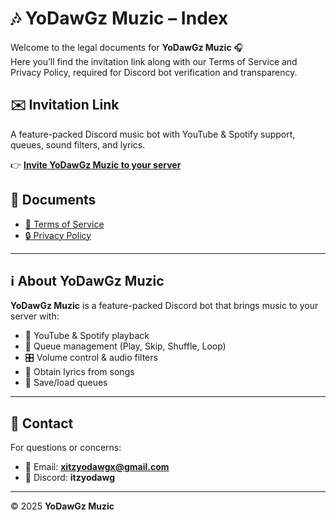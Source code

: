 # 🎶 YoDawGz Muzic – Index

Welcome to the legal documents for **YoDawGz Muzic** 🎧  
Here you’ll find the invitation link along with our Terms of Service and Privacy Policy, required for Discord bot verification and transparency.  

## ✉️ Invitation Link

A feature-packed Discord music bot with YouTube & Spotify support, queues, sound filters, and lyrics.  

👉 [**Invite YoDawGz Muzic to your server**](https://discord.com/oauth2/authorize?client_id=1417303516950560788)


## 📜 Documents
- [📜 Terms of Service](./Terms%20of%20Service.md)  
- [🔒 Privacy Policy](./Privacy%20Policy.md)  

---

## ℹ️ About YoDawGz Muzic
**YoDawGz Muzic** is a feature-packed Discord bot that brings music to your server with:  
- 🎵 YouTube & Spotify playback  
- 📜 Queue management (Play, Skip, Shuffle, Loop)
- 🎛️ Volume control & audio filters
- 🎤 Obtain lyrics from songs  
- 💾 Save/load queues


---

## 📝 Contact
For questions or concerns:  
- 📧 Email: **xitzyodawgx@gmail.com**  
- 💬 Discord: **itzyodawg**

---

© 2025 **YoDawGz Muzic**
